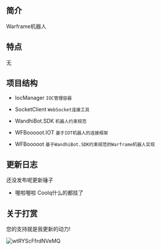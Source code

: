 ## 简介

Warframe机器人

## 特点

无

## 项目结构

- IocManager
`IOC管理容器`

- SocketClient
`WebSocket连接工具`

- WandhiBot.SDK
`机器人约束规范`

- WFBooooot.IOT
`基于IOT机器人的连接框架`

- WFBooooot
`基于WandhiBot.SDK约束规范的Warframe机器人实现`

## 更新日志
还没发布呢更新锤子

- 喔啦喔啦  Coolq什么的都挂了

## 关于打赏

您的支持就是我更新的动力!

![wtRYScFfrdNVeMQ](https://i.loli.net/2020/08/07/wtRYScFfrdNVeMQ.jpg)

